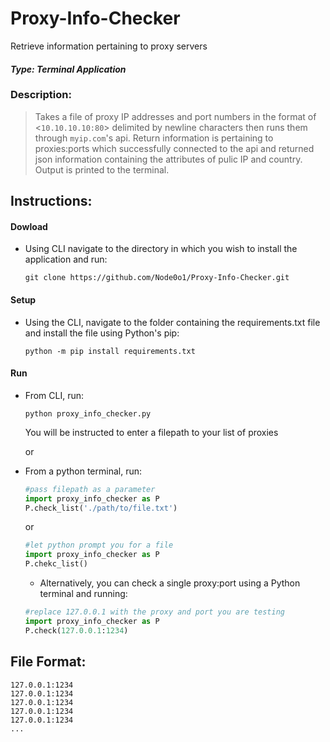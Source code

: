 # Proxy-Info-Checker
Retrieve information pertaining to proxy servers
#### *Type: Terminal Application*

### Description:
>Takes a file of proxy IP addresses and port numbers in the format of <`10.10.10.10:80`> delimited by newline characters then runs them through `myip.com`'s api. Return information is pertaining to proxies:ports which successfully connected to the api and returned json information containing the attributes of pulic IP and country. Output is printed to the terminal.


## **Instructions:**
#### Dowload
- Using CLI navigate to the directory in which you wish to install the application and run:
  ```console
  git clone https://github.com/Node0o1/Proxy-Info-Checker.git
  ```

#### Setup
- Using the CLI, navigate to the folder containing the requirements.txt file and install the file using Python's pip:
  ```console
  python -m pip install requirements.txt
  ``` 
  
#### Run
- From CLI, run:
  ```console
  python proxy_info_checker.py
  ```
  You will be instructed to enter a filepath to your list of proxies
  
  or
  
- From a python terminal, run:
  ```python
  #pass filepath as a parameter
  import proxy_info_checker as P
  P.check_list('./path/to/file.txt')
  ```
  
  or
  ```python
  #let python prompt you for a file
  import proxy_info_checker as P
  P.chekc_list()
  ```

  - Alternatively, you can check a single proxy:port using a Python terminal and  running:
  ```python
  #replace 127.0.0.1 with the proxy and port you are testing
  import proxy_info_checker as P
  P.check(127.0.0.1:1234)
  ```

## **File Format:**
```
127.0.0.1:1234
127.0.0.1:1234
127.0.0.1:1234
127.0.0.1:1234
127.0.0.1:1234
...
```
